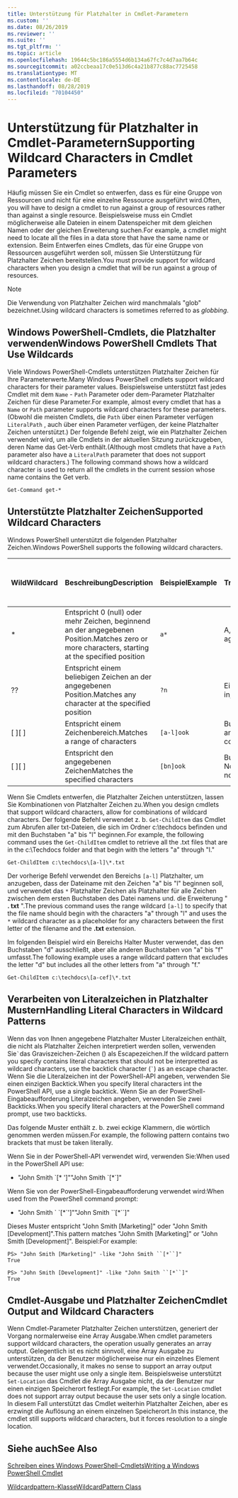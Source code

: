 ```yaml
---
title: Unterstützung für Platzhalter in Cmdlet-Parametern
ms.custom: ''
ms.date: 08/26/2019
ms.reviewer: ''
ms.suite: ''
ms.tgt_pltfrm: ''
ms.topic: article
ms.openlocfilehash: 19644c5bc186a5554d6b134a67fc7c4d7aa7b64c
ms.sourcegitcommit: a02ccbeaa17c0e513d6c4a21b877c88ac7725458
ms.translationtype: MT
ms.contentlocale: de-DE
ms.lasthandoff: 08/28/2019
ms.locfileid: "70104450"
---
```

# <a name="supporting-wildcard-characters-in-cmdlet-parameters"></a><span data-ttu-id="7eaca-102">Unterstützung für Platzhalter in Cmdlet-Parametern</span><span class="sxs-lookup"><span data-stu-id="7eaca-102">Supporting Wildcard Characters in Cmdlet Parameters</span></span>

<span data-ttu-id="7eaca-103">Häufig müssen Sie ein Cmdlet so entwerfen, dass es für eine Gruppe von Ressourcen und nicht für eine einzelne Ressource ausgeführt wird.</span><span class="sxs-lookup"><span data-stu-id="7eaca-103">Often, you will have to design a cmdlet to run against a group of resources rather than against a single resource.</span></span> <span data-ttu-id="7eaca-104">Beispielsweise muss ein Cmdlet möglicherweise alle Dateien in einem Datenspeicher mit dem gleichen Namen oder der gleichen Erweiterung suchen.</span><span class="sxs-lookup"><span data-stu-id="7eaca-104">For example, a cmdlet might need to locate all the files in a data store that have the same name or extension.</span></span> <span data-ttu-id="7eaca-105">Beim Entwerfen eines Cmdlets, das für eine Gruppe von Ressourcen ausgeführt werden soll, müssen Sie Unterstützung für Platzhalter Zeichen bereitstellen.</span><span class="sxs-lookup"><span data-stu-id="7eaca-105">You must provide support for wildcard characters when you design a cmdlet that will be run against a group of resources.</span></span>

> [!NOTE]
> <span data-ttu-id="7eaca-106">Die Verwendung von Platzhalter Zeichen wird manchmalals "glob" bezeichnet.</span><span class="sxs-lookup"><span data-stu-id="7eaca-106">Using wildcard characters is sometimes referred to as *globbing*.</span></span>

## <a name="windows-powershell-cmdlets-that-use-wildcards"></a><span data-ttu-id="7eaca-107">Windows PowerShell-Cmdlets, die Platzhalter verwenden</span><span class="sxs-lookup"><span data-stu-id="7eaca-107">Windows PowerShell Cmdlets That Use Wildcards</span></span>

 <span data-ttu-id="7eaca-108">Viele Windows PowerShell-Cmdlets unterstützen Platzhalter Zeichen für Ihre Parameterwerte.</span><span class="sxs-lookup"><span data-stu-id="7eaca-108">Many Windows PowerShell cmdlets support wildcard characters for their parameter values.</span></span> <span data-ttu-id="7eaca-109">Beispielsweise unterstützt fast jedes Cmdlet mit dem `Name` - `Path` Parameter oder dem-Parameter Platzhalter Zeichen für diese Parameter.</span><span class="sxs-lookup"><span data-stu-id="7eaca-109">For example, almost every cmdlet that has a `Name` or `Path` parameter supports wildcard characters for these parameters.</span></span> <span data-ttu-id="7eaca-110">(Obwohl die meisten Cmdlets, die `Path` über einen Parameter verfügen `LiteralPath` , auch über einen Parameter verfügen, der keine Platzhalter Zeichen unterstützt.) Der folgende Befehl zeigt, wie ein Platzhalter Zeichen verwendet wird, um alle Cmdlets in der aktuellen Sitzung zurückzugeben, deren Name das Get-Verb enthält.</span><span class="sxs-lookup"><span data-stu-id="7eaca-110">(Although most cmdlets that have a `Path` parameter also have a `LiteralPath` parameter that does not support wildcard characters.) The following command shows how a wildcard character is used to return all the cmdlets in the current session whose name contains the Get verb.</span></span>

 `Get-Command get-*`

## <a name="supported-wildcard-characters"></a><span data-ttu-id="7eaca-111">Unterstützte Platzhalter Zeichen</span><span class="sxs-lookup"><span data-stu-id="7eaca-111">Supported Wildcard Characters</span></span>

<span data-ttu-id="7eaca-112">Windows PowerShell unterstützt die folgenden Platzhalter Zeichen.</span><span class="sxs-lookup"><span data-stu-id="7eaca-112">Windows PowerShell supports the following wildcard characters.</span></span>

| <span data-ttu-id="7eaca-113">Wild</span><span class="sxs-lookup"><span data-stu-id="7eaca-113">Wildcard</span></span> |                             <span data-ttu-id="7eaca-114">Beschreibung</span><span class="sxs-lookup"><span data-stu-id="7eaca-114">Description</span></span>                             |  <span data-ttu-id="7eaca-115">Beispiel</span><span class="sxs-lookup"><span data-stu-id="7eaca-115">Example</span></span>   |     <span data-ttu-id="7eaca-116">Treffer</span><span class="sxs-lookup"><span data-stu-id="7eaca-116">Matches</span></span>      | <span data-ttu-id="7eaca-117">Stimmt nicht überein mit</span><span class="sxs-lookup"><span data-stu-id="7eaca-117">Does not match</span></span> |
| -------- | ------------------------------------------------------------------- | ---------- | ---------------- | -------------- |
| *        | <span data-ttu-id="7eaca-118">Entspricht 0 (null) oder mehr Zeichen, beginnend an der angegebenen Position.</span><span class="sxs-lookup"><span data-stu-id="7eaca-118">Matches zero or more characters, starting at the specified position</span></span> | `a*`       | <span data-ttu-id="7eaca-119">A, AG, Apple</span><span class="sxs-lookup"><span data-stu-id="7eaca-119">A, ag, Apple</span></span>     |                |
| <span data-ttu-id="7eaca-120">?</span><span class="sxs-lookup"><span data-stu-id="7eaca-120">?</span></span>        | <span data-ttu-id="7eaca-121">Entspricht einem beliebigen Zeichen an der angegebenen Position.</span><span class="sxs-lookup"><span data-stu-id="7eaca-121">Matches any character at the specified position</span></span>                     | `?n`       | <span data-ttu-id="7eaca-122">Ein, in, ein</span><span class="sxs-lookup"><span data-stu-id="7eaca-122">An, in, on</span></span>       | <span data-ttu-id="7eaca-123">an</span><span class="sxs-lookup"><span data-stu-id="7eaca-123">ran</span></span>            |
| <span data-ttu-id="7eaca-124">[ ]</span><span class="sxs-lookup"><span data-stu-id="7eaca-124">[ ]</span></span>      | <span data-ttu-id="7eaca-125">Entspricht einem Zeichenbereich.</span><span class="sxs-lookup"><span data-stu-id="7eaca-125">Matches a range of characters</span></span>                                       | `[a-l]ook` | <span data-ttu-id="7eaca-126">Buch, Kochen, ansehen</span><span class="sxs-lookup"><span data-stu-id="7eaca-126">book, cook, look</span></span> | <span data-ttu-id="7eaca-127">Nook, hat</span><span class="sxs-lookup"><span data-stu-id="7eaca-127">nook, took</span></span>     |
| <span data-ttu-id="7eaca-128">[ ]</span><span class="sxs-lookup"><span data-stu-id="7eaca-128">[ ]</span></span>      | <span data-ttu-id="7eaca-129">Entspricht den angegebenen Zeichen</span><span class="sxs-lookup"><span data-stu-id="7eaca-129">Matches the specified characters</span></span>                                    | `[bn]ook`  | <span data-ttu-id="7eaca-130">Buch, Nook</span><span class="sxs-lookup"><span data-stu-id="7eaca-130">book, nook</span></span>       | <span data-ttu-id="7eaca-131">Kochen, sehen</span><span class="sxs-lookup"><span data-stu-id="7eaca-131">cook, look</span></span>     |

<span data-ttu-id="7eaca-132">Wenn Sie Cmdlets entwerfen, die Platzhalter Zeichen unterstützen, lassen Sie Kombinationen von Platzhalter Zeichen zu.</span><span class="sxs-lookup"><span data-stu-id="7eaca-132">When you design cmdlets that support wildcard characters, allow for combinations of wildcard characters.</span></span> <span data-ttu-id="7eaca-133">Der folgende Befehl verwendet z. b. `Get-ChildItem` das Cmdlet zum Abrufen aller txt-Dateien, die sich im Ordner c:\techdocs befinden und mit den Buchstaben "a" bis "l" beginnen.</span><span class="sxs-lookup"><span data-stu-id="7eaca-133">For example, the following command uses the `Get-ChildItem` cmdlet to retrieve all the .txt files that are in the c:\Techdocs folder and that begin with the letters "a" through "l."</span></span>

`Get-ChildItem c:\techdocs\[a-l]\*.txt`

<span data-ttu-id="7eaca-134">Der vorherige Befehl verwendet den Bereichs `[a-l]` Platzhalter, um anzugeben, dass der Dateiname mit den Zeichen "a" bis "l" beginnen soll, und verwendet das `*` Platzhalter Zeichen als Platzhalter für alle Zeichen zwischen dem ersten Buchstaben des Datei namens und. die Erweiterung " **. txt** ".</span><span class="sxs-lookup"><span data-stu-id="7eaca-134">The previous command uses the range wildcard `[a-l]` to specify that the file name should begin with the characters "a" through "l" and uses the `*` wildcard character as a placeholder for any characters between the first letter of the filename and the **.txt** extension.</span></span>

<span data-ttu-id="7eaca-135">Im folgenden Beispiel wird ein Bereichs Halter Muster verwendet, das den Buchstaben "d" ausschließt, aber alle anderen Buchstaben von "a" bis "f" umfasst.</span><span class="sxs-lookup"><span data-stu-id="7eaca-135">The following example uses a range wildcard pattern that excludes the letter "d" but includes all the other letters from "a" through "f."</span></span>

`Get-ChildItem c:\techdocs\[a-cef]\*.txt`

## <a name="handling-literal-characters-in-wildcard-patterns"></a><span data-ttu-id="7eaca-136">Verarbeiten von Literalzeichen in Platzhalter Mustern</span><span class="sxs-lookup"><span data-stu-id="7eaca-136">Handling Literal Characters in Wildcard Patterns</span></span>

<span data-ttu-id="7eaca-137">Wenn das von Ihnen angegebene Platzhalter Muster Literalzeichen enthält, die nicht als Platzhalter Zeichen interpretiert werden sollen, verwenden Sie`` ` ``das Graviszeichen-Zeichen () als Escapezeichen.</span><span class="sxs-lookup"><span data-stu-id="7eaca-137">If the wildcard pattern you specify contains literal characters that should not be interpretted as wildcard characters, use the backtick character (`` ` ``) as an escape character.</span></span> <span data-ttu-id="7eaca-138">Wenn Sie die Literalzeichen int der PowerShell-API angeben, verwenden Sie einen einzigen Backtick.</span><span class="sxs-lookup"><span data-stu-id="7eaca-138">When you specify literal characters int the PowerShell API, use a single backtick.</span></span> <span data-ttu-id="7eaca-139">Wenn Sie an der PowerShell-Eingabeaufforderung Literalzeichen angeben, verwenden Sie zwei Backticks.</span><span class="sxs-lookup"><span data-stu-id="7eaca-139">When you specify literal characters at the PowerShell command prompt, use two backticks.</span></span>

<span data-ttu-id="7eaca-140">Das folgende Muster enthält z. b. zwei eckige Klammern, die wörtlich genommen werden müssen.</span><span class="sxs-lookup"><span data-stu-id="7eaca-140">For example, the following pattern contains two brackets that must be taken literally.</span></span>

<span data-ttu-id="7eaca-141">Wenn Sie in der PowerShell-API verwendet wird, verwenden Sie:</span><span class="sxs-lookup"><span data-stu-id="7eaca-141">When used in the PowerShell API use:</span></span>

- <span data-ttu-id="7eaca-142">"John Smith \`[\* ']"</span><span class="sxs-lookup"><span data-stu-id="7eaca-142">"John Smith \`[\*\`]"</span></span>

<span data-ttu-id="7eaca-143">Wenn Sie von der PowerShell-Eingabeaufforderung verwendet wird:</span><span class="sxs-lookup"><span data-stu-id="7eaca-143">When used from the PowerShell command prompt:</span></span>

- <span data-ttu-id="7eaca-144">"John Smith \` \`[\*\`']"</span><span class="sxs-lookup"><span data-stu-id="7eaca-144">"John Smith \`\`[\*\`\`]"</span></span>

<span data-ttu-id="7eaca-145">Dieses Muster entspricht "John Smith [Marketing]" oder "John Smith [Development]".</span><span class="sxs-lookup"><span data-stu-id="7eaca-145">This pattern matches "John Smith [Marketing]" or "John Smith [Development]".</span></span> <span data-ttu-id="7eaca-146">Beispiel:</span><span class="sxs-lookup"><span data-stu-id="7eaca-146">For example:</span></span>

```
PS> "John Smith [Marketing]" -like "John Smith ``[*``]"
True

PS> "John Smith [Development]" -like "John Smith ``[*``]"
True
```

## <a name="cmdlet-output-and-wildcard-characters"></a><span data-ttu-id="7eaca-147">Cmdlet-Ausgabe und Platzhalter Zeichen</span><span class="sxs-lookup"><span data-stu-id="7eaca-147">Cmdlet Output and Wildcard Characters</span></span>

<span data-ttu-id="7eaca-148">Wenn Cmdlet-Parameter Platzhalter Zeichen unterstützen, generiert der Vorgang normalerweise eine Array Ausgabe.</span><span class="sxs-lookup"><span data-stu-id="7eaca-148">When cmdlet parameters support wildcard characters, the operation usually generates an array output.</span></span>
<span data-ttu-id="7eaca-149">Gelegentlich ist es nicht sinnvoll, eine Array Ausgabe zu unterstützen, da der Benutzer möglicherweise nur ein einzelnes Element verwendet.</span><span class="sxs-lookup"><span data-stu-id="7eaca-149">Occasionally, it makes no sense to support an array output because the user might use only a single item.</span></span> <span data-ttu-id="7eaca-150">Beispielsweise unterstützt `Set-Location` das Cmdlet die Array Ausgabe nicht, da der Benutzer nur einen einzigen Speicherort festlegt.</span><span class="sxs-lookup"><span data-stu-id="7eaca-150">For example, the `Set-Location` cmdlet does not support array output because the user sets only a single location.</span></span> <span data-ttu-id="7eaca-151">In diesem Fall unterstützt das Cmdlet weiterhin Platzhalter Zeichen, aber es erzwingt die Auflösung an einem einzelnen Speicherort.</span><span class="sxs-lookup"><span data-stu-id="7eaca-151">In this instance, the cmdlet still supports wildcard characters, but it forces resolution to a single location.</span></span>

## <a name="see-also"></a><span data-ttu-id="7eaca-152">Siehe auch</span><span class="sxs-lookup"><span data-stu-id="7eaca-152">See Also</span></span>

[<span data-ttu-id="7eaca-153">Schreiben eines Windows PowerShell-Cmdlets</span><span class="sxs-lookup"><span data-stu-id="7eaca-153">Writing a Windows PowerShell Cmdlet</span></span>](./writing-a-windows-powershell-cmdlet.md)

[<span data-ttu-id="7eaca-154">Wildcardpattern-Klasse</span><span class="sxs-lookup"><span data-stu-id="7eaca-154">WildcardPattern Class</span></span>](/dotnet/api/system.management.automation.wildcardpattern)
